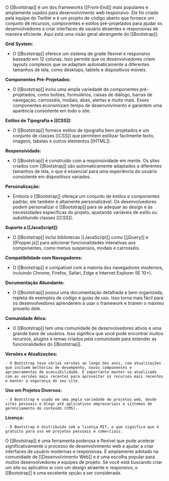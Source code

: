 O [[Bootstrap]] é um dos frameworks [[Front-End]] mais populares e amplamente usados para desenvolvimento web responsivo. Ele foi criado pela equipe do Twitter e é um projeto de código aberto que fornece um conjunto de recursos, componentes e estilos pré-projetados para ajudar os desenvolvedores a criar interfaces de usuário atraentes e responsivas de maneira eficiente. Aqui está uma visão geral abrangente do [[Bootstrap]]:

**Grid System:**

- O [[Bootstrap]] oferece um sistema de grade flexível e responsivo baseado em 12 colunas. Isso permite que os desenvolvedores criem layouts complexos que se adaptam automaticamente a diferentes tamanhos de tela, como desktops, tablets e dispositivos móveis.

**Componentes Pré-Projetados:**

- O [[Bootstrap]] inclui uma ampla variedade de componentes pré-projetados, como botões, formulários, caixas de diálogo, barras de navegação, carrosséis, modais, abas, alertas e muito mais. Esses componentes economizam tempo de desenvolvimento e garantem uma aparência consistente em todo o site.

**Estilos de Tipografia e [[CSS]]:**

- O [[Bootstrap]] fornece estilos de tipografia bem projetados e um conjunto de classes [[CSS]] que permitem estilizar facilmente texto, imagens, tabelas e outros elementos [[HTML]].

**Responsividade:**

- O [[Bootstrap]] é construído com a responsividade em mente. Os sites criados com [[Bootstrap]] são automaticamente adaptados a diferentes tamanhos de tela, o que é essencial para uma experiência do usuário consistente em dispositivos variados.

**Personalização:**

- Embora o [[Bootstrap]] ofereça um conjunto de estilos e componentes padrão, ele também é altamente personalizável. Os desenvolvedores podem personalizar o [[Bootstrap]] para se adequar ao design e às necessidades específicas do projeto, ajustando variáveis de estilo ou substituindo classes [[CSS]].

**Suporte a [[JavaScript]]:**

- O [[Bootstrap]] inclui bibliotecas [[JavaScript]] como [[jQuery]] e [[Popper.js]] para adicionar funcionalidades interativas aos componentes, como menus suspensos, modais e carrosséis.

**Compatibilidade com Navegadores:**

- O [[Bootstrap]] é compatível com a maioria dos navegadores modernos, incluindo Chrome, Firefox, Safari, Edge e Internet Explorer (IE 10+).

**Documentação Abundante:**

- O [[Bootstrap]] possui uma documentação detalhada e bem organizada, repleta de exemplos de código e guias de uso. Isso torna mais fácil para os desenvolvedores aprenderem a usar o framework e tirarem o máximo proveito dele.

**Comunidade Ativa:**

- O [[Bootstrap]] tem uma comunidade de desenvolvedores ativos e uma grande base de usuários. Isso significa que você pode encontrar muitos recursos, plugins e temas criados pela comunidade para estender as funcionalidades do [[Bootstrap]].

**Versões e Atualizações:**

`- O Bootstrap teve várias versões ao longo dos anos, com atualizações que incluem melhorias de desempenho, novos componentes e aprimoramentos de acessibilidade. É importante manter-se atualizado com as versões mais recentes para aproveitar os recursos mais recentes e manter a segurança do seu site.`

**Uso em Projetos Diversos:**

`- O Bootstrap é usado em uma ampla variedade de projetos web, desde sites pessoais e blogs até aplicativos empresariais e sistemas de gerenciamento de conteúdo (CMS).`

**Licença:**

`- O Bootstrap é distribuído sob a licença MIT, o que significa que é gratuito para uso em projetos pessoais e comerciais.`


O [[Bootstrap]] é uma ferramenta poderosa e flexível que pode acelerar significativamente o processo de desenvolvimento web e ajudar a criar interfaces de usuário modernas e responsivas. É amplamente adotado na comunidade de [[Desenvolvimento Web]] e é uma escolha popular para muitos desenvolvedores e equipes de projeto. Se você está buscando criar um site ou aplicativo w com um design atraente e responsivo, o [[Bootstrap]] é uma excelente opção a ser considerada.